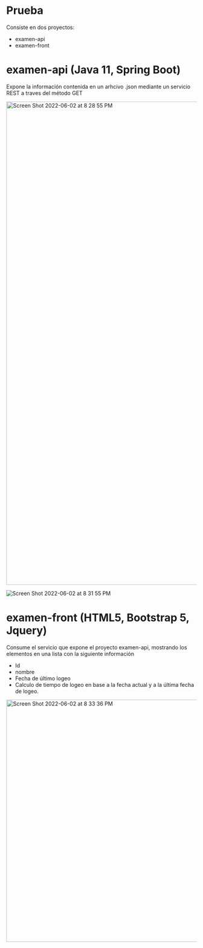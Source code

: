 # Prueba

Consiste en dos proyectos: 
  - examen-api
  - examen-front
  
# examen-api (Java 11, Spring Boot)
Expone la información contenida en un arhcivo .json mediante un servicio REST a traves del método GET

<img width="1279" alt="Screen Shot 2022-06-02 at 8 28 55 PM" src="https://user-images.githubusercontent.com/2301250/171769420-7ab88b9c-6f99-4de4-8000-db4103cae21b.png">

![Screen Shot 2022-06-02 at 8 31 55 PM](https://user-images.githubusercontent.com/2301250/171769645-917f4c0d-f6c8-4a57-acfb-3e2232fdd050.png)



# examen-front (HTML5, Bootstrap 5, Jquery)
Consume el servicio que expone el proyecto examen-api, mostrando los elementos en una lista con la siguiente información
- Id
- nombre
- Fecha de último logeo
- Calculo de tiempo de logeo en base a la fecha actual y a la última fecha de logeo.

<img width="641" alt="Screen Shot 2022-06-02 at 8 33 36 PM" src="https://user-images.githubusercontent.com/2301250/171769823-6952c792-fc6c-4036-8e09-1a531c49cddb.png">

